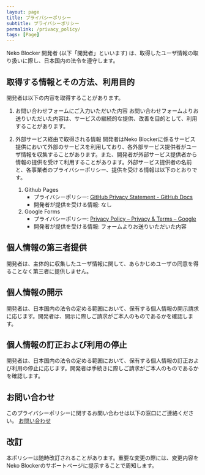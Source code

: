 ```yaml
---
layout: page
title: プライバシーポリシー
subtitle: プライバシーポリシー
permalink: /privacy_policy/
tags: [Page]
---
```


Neko Blocker 開発者 (以下「開発者」といいます) は、取得したユーザ情報の取り扱いに際し、日本国内の法令を遵守します。

## 取得する情報とその方法、利用目的
開発者は以下の内容を取得することがあります。

1. お問い合わせフォームにご入力いただいた内容
お問い合わせフォームよりお送りいただいた内容は、サービスの継続的な提供、改善を目的として、利用することがあります。

2. 外部サービス経由で取得される情報
開発者はNeko Blockerに係るサービス提供において外部のサービスを利用しており、各外部サービス提供者がユーザ情報を収集することがあります。また、開発者が外部サービス提供者から情報の提供を受けて利用することがあります。外部サービス提供者の名前と、各事業者のプライバシーポリシー、提供を受ける情報は以下のとおりです。

    1. Github Pages
        * プライバシーポリシー: [GitHub Privacy Statement - GitHub Docs](https://docs.github.com/en/github/site-policy/github-privacy-statement)
        * 開発者が提供を受ける情報: なし
    2. Google Forms
        * プライバシーポリシー: [Privacy Policy – Privacy & Terms – Google](https://policies.google.com/privacy)
        * 開発者が提供を受ける情報: フォームよりお送りいただいた内容

## 個人情報の第三者提供
開発者は、主体的に収集したユーザ情報に関して、あらかじめユーザの同意を得ることなく第三者に提供しません。

## 個人情報の開示
開発者は、日本国内の法令の定める範囲において、保有する個人情報の開示請求に応じます。開発者は、開示に際しご請求がご本人のものであるかを確認します。

## 個人情報の訂正および利用の停止
開発者は、日本国内の法令の定める範囲において、保有する個人情報の訂正および利用の停止に応じます。開発者は手続きに際しご請求がご本人のものであるかを確認します。

## お問い合わせ
このプライバシーポリシーに関するお問い合わせは以下の窓口にご連絡ください。
[お問い合わせ](https://docs.google.com/forms/d/e/1FAIpQLSck8Ztb6q2_N4syB4qisSWbRNsDdvQUdEUqsb1ukwDn-0Z47A/viewform)

## 改訂
本ポリシーは随時改訂されることがあります。重要な変更の際には、変更内容をNeko Blockerのサポートページに提示することで周知します。

